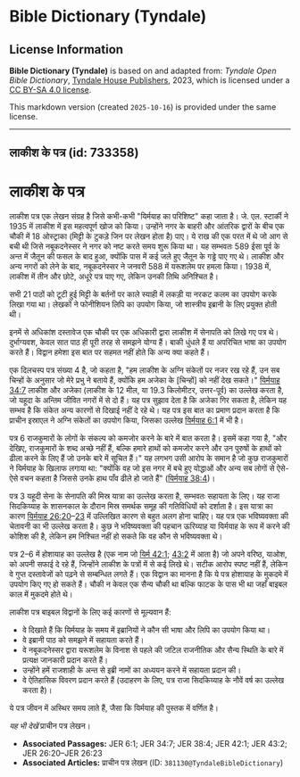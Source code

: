 # Bible Dictionary (Tyndale)

## License Information

**Bible Dictionary (Tyndale)** is based on and adapted from: _Tyndale Open Bible Dictionary_, [Tyndale House Publishers](https://tyndaleopenresources.com/), 2023, which is licensed under a [CC BY-SA 4.0 license](https://creativecommons.org/licenses/by-sa/4.0/legalcode.en).

This markdown version (created `2025-10-16`) is provided under the same license.



--------------------------------

## लाकीश के पत्र (id: 733358)

लाकीश के पत्र
=============

लाकीश पत्र एक लेखन संग्रह है जिसे कभी\-कभी "यिर्मयाह का परिशिष्ट" कहा जाता है। जे. एल. स्टार्की ने 1935 में लाकीश में इस महत्वपूर्ण खोज को किया। उन्होंने नगर के बाहरी और आंतरिक द्वारों के बीच एक चौकी में 18 ओस्ट्राका (मिट्टी के टुकड़े जिन पर लेखन होता है) पाए। ये राख की एक परत में थे जो आग से बची थी जिसे नबूकदनेस्सर ने नगर को नष्ट करते समय शुरू किया था। यह सम्भवतः 589 ईसा पूर्व के अन्त में जैतून की फसल के बाद हुआ, क्योंकि पास में कई जले हुए जैतून के गड्ढे पाए गए थे। लाकीश और अन्य नगरों को लेने के बाद, नबूकदनेस्सर ने जनवरी 588 में यरूशलेम पर हमला किया। 1938 में, लाकीश में तीन और छोटे, अधूरे पत्र पाए गए, लेकिन उनकी तिथि अनिश्चित है।

सभी 21 पाठों को टूटी हुई मिट्टी के बर्तनों पर काले स्याही में लकड़ी या नरकट कलम का उपयोग करके लिखा गया था। लेखकों ने फोनीशियन लिपि का उपयोग किया, जो शास्त्रीय इब्रानी के लिए प्रयुक्त होती थी।

इनमें से अधिकांश दस्तावेज एक चौकी पर एक अधिकारी द्वारा लाकीश में सेनापति को लिखे गए पत्र थे। दुर्भाग्यवश, केवल सात पाठ ही पूरी तरह से समझने योग्य हैं। बाकी धुंधले हैं या अपरिचित भाषा का उपयोग करते हैं। विद्वान हमेशा इस बात पर सहमत नहीं होते कि अन्य क्या कहते हैं।

एक दिलचस्प पत्र संख्या 4 है, जो कहता है, "हम लाकीश के अग्नि संकेतों पर नजर रख रहे हैं, उन सब चिन्हों के अनुसार जो मेरे प्रभु ने बताये हैं, क्योंकि हम अजेका के \[चिन्हों] को नहीं देख सकते।" [यिर्मयाह 34:7](https://ref.ly/Jer34:7) लाकीश और अजेका (लाकीश के 12 मील, या 19\.3 किलोमीटर, उत्तर\-पूर्व) का उल्लेख करता है, जो यहूदा के अन्तिम जीवित नगरों में से दो हैं। यह पत्र सुझाव देता है कि अजेका गिर सकता है, लेकिन यह सम्भव है कि संकेत अन्य कारणों से दिखाई नहीं दे रहे थे। यह पत्र इस बात का प्रमाण प्रदान करता है कि प्राचीन इस्राएल ने अग्नि संकेतों का उपयोग किया, जिसका उल्लेख [यिर्मयाह 6:1](https://ref.ly/Jer6:1) में भी है।

पत्र 6 राजकुमारों के लोगों के संकल्प को कमजोर करने के बारे में बात करता है। इसमें कहा गया है, "और देखिए, राजकुमारों के शब्द अच्छे नहीं हैं, बल्कि हमारे हाथों को कमजोर करने और उन पुरुषों के हाथों को ढीला करने के लिए हैं जो उनके बारे में सूचित हैं।" यह लगभग उसी आरोप के समान है जो कुछ राजकुमारों ने यिर्मयाह के खिलाफ लगाया था: "क्योंकि वह जो इस नगर में बचे हुए योद्धाओं और अन्य सब लोगों से ऐसे\-ऐसे वचन कहता है जिससे उनके हाथ पाँव ढीले हो जाते हैं" ([यिर्मयाह 38:4](https://ref.ly/Jer38:4))।

पत्र 3 यहूदी सेना के सेनापति की मिस्र यात्रा का उल्लेख करता है, सम्भवतः सहायता के लिए। यह राजा सिदकिय्याह के शासनकाल के दौरान मिस्र समर्थक समूह की गतिविधियों को दर्शाता है। इस यात्रा का कारण [यिर्मयाह 26:20](https://ref.ly/Jer26:20-Jer26:23)–[23](https://ref.ly/Jer26:20-Jer26:23) में उल्लिखित कारण से बहुत अलग होना चाहिए। यह पत्र एक भविष्यवक्ता की चेतावनी का भी उल्लेख करता है। कुछ ने भविष्यवक्ता की पहचान ऊरिय्याह या यिर्मयाह के रूप में करने की कोशिश की है, लेकिन हम निश्चित नहीं हो सकते कि वह कौन से भविष्यवक्ता थे।

पत्र 2–6 में होशायाह का उल्लेख है (एक नाम जो [यिर्म 42:1](https://ref.ly/Jer42:1); [43:2](https://ref.ly/Jer43:2) में आता है) जो अपने वरिष्ठ, याओश, को अपनी सफाई दे रहे हैं, जिन्होंने लाकीश के पत्रों में से कई लिखे थे। सटीक आरोप स्पष्ट नहीं हैं, लेकिन वे गुप्त दस्तावेजों को पढ़ने से सम्बन्धित लगते हैं। एक विद्वान का मानना है कि ये पत्र होशायाह के मुकदमे में उपयोग किए गए हो सकते हैं। चौकी न केवल एक सैन्य चौकी था बल्कि फाटक के पास भी था जहाँ बाइबल काल में मुकदमे होते थे।

लाकीश पत्र बाइबल विद्वानों के लिए कई कारणों से मूल्यवान हैं:

* वे दिखाते हैं कि यिर्मयाह के समय में इब्रानियों ने कौन सी भाषा और लिपि का उपयोग किया था।
* वे इब्रानी पाठ को समझने में सहायता करते हैं।
* वे नबूकदनेस्सर द्वारा यरूशलेम के विनाश से पहले की जटिल राजनीतिक और सैन्य स्थिति के बारे में प्रत्यक्ष जानकारी प्रदान करते हैं।
* उन्होंने हमें राजशाही के अन्त से इब्री नामों का अध्ययन करने में सहायता प्रदान की।
* वे ऐतिहासिक विवरण प्रदान करते हैं (उदाहरण के लिए, पत्र राजा सिदकिय्याह के नौवें वर्ष का उल्लेख करता है)।

ये पत्र जीवन में अस्थिर समय लाते हैं, जैसा कि यिर्मयाह की पुस्तक में वर्णित है।

*यह भी देखें* प्राचीन पत्र लेखन।

* **Associated Passages:** JER 6:1; JER 34:7; JER 38:4; JER 42:1; JER 43:2; JER 26:20–JER 26:23
* **Associated Articles:** प्राचीन पत्र लेखन (ID: `381130@TyndaleBibleDictionary`)

